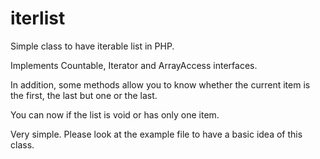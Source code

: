 iterlist
========

Simple class to have iterable list in PHP.

Implements Countable, Iterator and ArrayAccess interfaces.

In addition, some methods allow you to know whether the current item is the first, the last but one or the last.

You can now if the list is void or has only one item.

Very simple. Please look at the example file to have a basic idea of this class.
